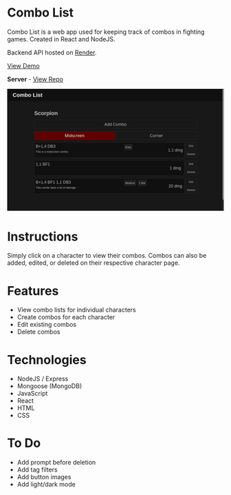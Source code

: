 # Combo List

Combo List is a web app used for keeping track of combos in fighting games. Created in React and NodeJS.

Backend API hosted on [Render](https://render.com/).

[View Demo](https://redraptor10.github.io/combo-list/)

**Server** - [View Repo](https://github.com/RedRaptor10/combo-list-api/)

![Combo List](/src/assets/preview.jpg)

# Instructions

Simply click on a character to view their combos. Combos can also be added, edited, or deleted on their respective character page.

# Features

- View combo lists for individual characters
- Create combos for each character
- Edit existing combos
- Delete combos

# Technologies

- NodeJS / Express
- Mongoose (MongoDB)
- JavaScript
- React
- HTML
- CSS

# To Do

- Add prompt before deletion
- Add tag filters
- Add button images
- Add light/dark mode